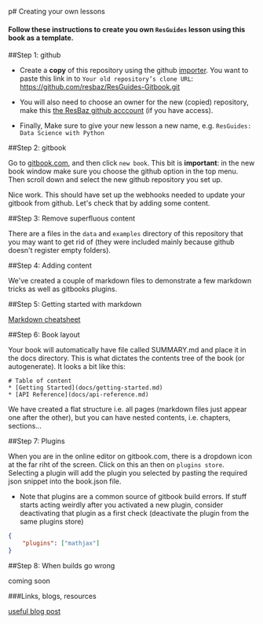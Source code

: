 p# Creating your own lessons


#### Follow these instructions to create you own `ResGuides` lesson using this book as a template. 


##Step 1: github

* Create a __copy__ of this repository using the github [importer](https://github.com/new/import). You want to paste this link in to `Your old repository’s clone URL`: https://github.com/resbaz/ResGuides-Gitbook.git

* You will also need to choose an owner for the new (copied) repository, make this [the ResBaz github acccount](https://github.com/resbaz) (if you have access).

* Finally, Make sure to give your new lesson a new name, e.g. `ResGuides: Data Science with Python`


##Step 2: gitbook

Go to [gitbook.com](https://www.gitbook.com), and then click `new book`. This bit is __important__: in the new book window make sure you choose the github option in the top menu. Then scroll down and select the new github repository you set up.

Nice work. This should have set up the webhooks needed to update your gitbook from github. Let's check that by adding some content.


##Step 3: Remove superfluous content

There are a files in the `data` and `examples` directory of this repository that you may want to get rid of (they were included mainly because github doesn't register empty folders).


##Step 4: Adding content

We've created a couple of markdown files to demonstrate a few markdown tricks as well as gitbooks plugins.

##Step 5: Getting started with markdown

[Markdown cheatsheet](https://github.com/adam-p/markdown-here/wiki/Markdown-Cheatsheet)


##Step 6: Book layout 

Your book will automatically have file called SUMMARY.md and place it in the docs directory. This is what dictates the contents tree of the book (or autogenerate). It looks a bit like this:

```
# Table of content 
* [Getting Started](docs/getting-started.md)
* [API Reference](docs/api-reference.md)
```

We have created a flat structure i.e. all pages (markdown files just appear one after the other), but you can have nested contents, i.e. chapters, sections...

##Step 7: Plugins

When you are in the online editor on gitbook.com, there is a dropdown icon at the far riht of the screen. Click on this an then on `plugins store`. Selecting a plugin will add the plugin you selected by pasting the required json snippet into the book.json file. 

* Note that plugins are a common source of gitbook build errors. If stuff starts acting weirdly after you activated a new plugin, consider deactivating that plugin as a first check (deactivate the plugin from the same plugins store)


```json
{
    "plugins": ["mathjax"]
}

```

##Step 8: When builds go wrong

coming soon


###Links, blogs, resources

[useful blog post](https://medium.com/@gpbl/how-to-use-gitbook-to-publish-docs-for-your-open-source-npm-packages-465dd8d5bfba#.acdr3enfr)




